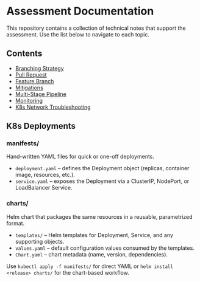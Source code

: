 # Assessment Documentation

This repository contains a collection of technical notes that support the assessment. Use the list below to navigate to each topic.

## Contents
- [Branching Strategy](branching-strategy.md)
- [Pull Request](pull_request.md)
- [Feature Branch](feature-branch.md)
- [Mitigations](mitigations.md)
- [Multi-Stage Pipeline](multi-stage-pipeline.md)
- [Monitoring](monitoring.md)
- [K8s Network Troubleshooting](k8s-network-troubleshooting.md)

## K8s Deployments

### manifests/  
Hand-written YAML files for quick or one-off deployments.  

- `deployment.yaml` – defines the Deployment object (replicas, container image, resources, etc.).  
- `service.yaml` – exposes the Deployment via a ClusterIP, NodePort, or LoadBalancer Service.

### charts/  
Helm chart that packages the same resources in a reusable, parametrized format.  

- `templates/` – Helm templates for Deployment, Service, and any supporting objects.  
- `values.yaml` – default configuration values consumed by the templates.  
- `Chart.yaml` – chart metadata (name, version, dependencies).

Use `kubectl apply -f manifests/` for direct YAML or `helm install <release> charts/` for the chart-based workflow.
